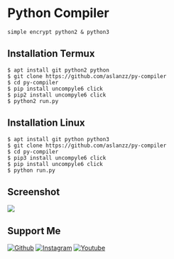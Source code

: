 # Python Compiler
```
simple encrypt python2 & python3
```

## Installation Termux
```
$ apt install git python2 python
$ git clone https://github.com/aslanzz/py-compiler
$ cd py-compiler
$ pip install uncompyle6 click
$ pip2 install uncompyle6 click
$ python2 run.py
```
## Installation Linux
```
$ apt install git python python3
$ git clone https://github.com/aslanzz/py-compiler
$ cd py-compiler
$ pip3 install uncompyle6 click
$ pip install uncompyle6 click
$ python run.py
```

## Screenshot
<img src="https://i.top4top.io/p_1648v1se30.jpg">

## Support Me
[![Github](https://img.shields.io/badge/Github?style=for-the-badge&logo=github)](https://github.com/aslanzz)
[![Instagram](https://img.shields.io/badge/IG-%40aslanz17-red?style=for-the-badge&logo=instagram)](https://www.instagram.com/aslanz17)
[![Youtube](https://img.shields.io/badge/Youtube-Channel-red?style=for-the-badge&logo=youtube)](https://bit.ly/2C5nvEq)
